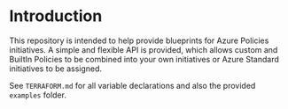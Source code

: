 
# Introduction
This repository is intended to help provide blueprints for Azure Policies initiatives. 
A simple and flexible API is provided, which allows custom and BuiltIn Policies to be combined into your 
own initiatives or Azure Standard initiatives to be assigned.

See `TERRAFORM.md` for all variable declarations and also the provided `examples` folder. 